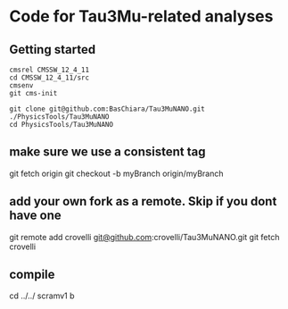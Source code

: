 # Code for Tau3Mu-related analyses

## Getting started

```shell
cmsrel CMSSW_12_4_11
cd CMSSW_12_4_11/src
cmsenv
git cms-init
```

```## checkout 
git clone git@github.com:BasChiara/Tau3MuNANO.git ./PhysicsTools/Tau3MuNANO
cd PhysicsTools/Tau3MuNANO
```

## make sure we use a consistent tag
git fetch origin
git checkout -b myBranch origin/myBranch

## add your own fork as a remote. Skip if you dont have one
git remote add crovelli git@github.com:crovelli/Tau3MuNANO.git
git fetch crovelli

## compile
cd ../../
scramv1 b
